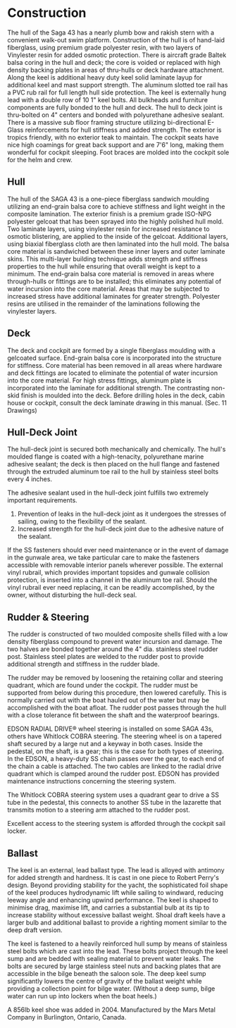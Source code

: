 # Construction

The hull of the Saga 43 has a nearly plumb bow and rakish stern with a convenient walk-out swim platform. Construction of the hull is of hand-laid fiberglass, using premium grade polyester resin, with two layers of Vinylester resin for added osmotic protection. There is aircraft grade Baltek balsa coring in the hull and deck; the core is voided or replaced with high density backing plates in areas of thru-hulls or deck hardware attachment. Along the keel is additional heavy duty keel solid laminate layup for additional keel and mast support strength. The aluminum slotted toe rail has a PVC rub rail for full length hull side protection. The keel is externally hung lead with a double row of 10 1" keel bolts. All bulkheads and furniture components are fully bonded to the hull and deck. The hull to deck joint is thru-bolted on 4" centers and bonded with polyurethane adhesive sealant. There is a massive sub floor framing structure utilizing bi-directional E-Glass reinforcements for hull stiffness and added strength. The exterior is tropics friendly, with no exterior teak to maintain. The cockpit seats have nice high coamings for great back support and are 7'6" long, making them wonderful for cockpit sleeping. Foot braces are molded into the cockpit sole for the helm and crew.

## Hull

The hull of the SAGA 43 is a one-piece fiberglass sandwich moulding utilizing an end-grain balsa core to achieve stiffness and light weight in the composite lamination. The exterior finish is a premium grade ISO-NPG polyester gelcoat that has been sprayed into the highly polished hull mold. Two laminate layers,
using vinylester resin for increased resistance to osmotic blistering, are applied to the inside of the gelcoat. Additional layers, using biaxial fiberglass cloth are then laminated into the hull mold. The balsa core material is sandwiched between these inner layers and outer laminate skins. This multi-layer building technique adds strength and stiffness properties to the hull while ensuring that overall weight is kept to a minimum. The end-grain balsa core material is removed in areas where through-hulls or fittings are to be installed; this eliminates any potential of water incursion into the core material. Areas that may be subjected to increased stress have additional laminates for greater strength. Polyester resins are utilised in the remainder of the laminations following the vinylester layers.

## Deck

The deck and cockpit are formed by a single fiberglass moulding with a
gelcoated surface. End-grain balsa core is incorporated into the structure for  stiffness. Core material has been removed in all areas where hardware and deck
fittings are located to eliminate the potential of water incursion into the core material. For high stress fittings, aluminum plate is incorporated into the  laminate for additional strength. The contrasting non-skid finish is moulded into the deck. Before drilling holes in the deck, cabin house or cockpit, consult the deck laminate drawing in this manual. (Sec. 11 Drawings)

## Hull-Deck Joint

The hull-deck joint is secured both mechanically and chemically. The hull's moulded flange is coated with a high-tenacity, polyurethane marine adhesive sealant; the deck is then placed on the hull flange and fastened through the extruded aluminum toe rail to the hull by stainless steel bolts every 4 inches.

The adhesive sealant used in the hull-deck joint fulfills two extremely important requirements.

1. Prevention of leaks in the hull-deck joint as it undergoes the stresses of sailing, owing to the flexibility of the sealant.
2. Increased strength for the hull-deck joint due to the adhesive nature of the sealant.

If the SS fasteners should ever need maintenance or in the event of damage in the gunwale area, we take particular care to make the fasteners accessible with removable interior panels wherever possible. The external vinyl rubrail, which provides important topsides and gunwale collision protection, is inserted into a channel in the aluminum toe rail. Should the vinyl rubrail ever need replacing, it can be readily accomplished, by the owner, without disturbing the hull-deck seal.

## Rudder & Steering

The rudder is constructed of two moulded composite shells filled with a low density fiberglass compound to prevent water incursion and damage. The two halves are bonded together around the 4" dia. stainless steel rudder post. Stainless steel plates are welded to the rudder post to provide additional strength and stiffness in the rudder blade.

The rudder may be removed by loosening the retaining collar and steering quadrant, which are found under the cockpit. The rudder must be supported from below during this procedure, then lowered carefully. This is normally carried out with the boat hauled out of the water but may be accomplished with the boat afloat. The rudder post passes through the hull with a close tolerance fit between the shaft and the waterproof bearings.

EDSON RADIAL DRIVE® wheel steering is installed on some SAGA 43s, others have Whitlock COBRA steering. The steering wheel is on a tapered shaft secured by a large nut and a keyway in both cases. Inside the pedestal, on the shaft, is a gear; this is the case for both types of steering. In the EDSON, a heavy-duty SS chain passes over the gear, to each end of the chain a cable is attached. The two cables are linked to the radial drive quadrant which is clamped around the rudder post. EDSON has provided maintenance instructions concerning the steering system.

The Whitlock COBRA steering system uses a quadrant gear to drive a SS tube in the pedestal, this connects to another SS tube in the lazarette that transmits motion to a steering arm attached to the rudder post.

Excellent access to the steering system is afforded through the cockpit sail locker.

## Ballast

The keel is an external, lead ballast type. The lead is alloyed with antimony for added strength and hardness. It is cast in one piece to Robert Perry's design. Beyond providing stability for the yacht, the sophisticated foil shape of the keel produces hydrodynamic lift while sailing to windward, reducing leeway angle and enhancing upwind performance. The keel is shaped to minimise drag, maximise lift, and carries a substantial bulb at its tip to increase stability without excessive ballast weight. Shoal draft keels have a larger bulb and additional ballast to provide a righting moment similar to the deep draft version.

The keel is fastened to a heavily reinforced hull sump by means of stainless steel bolts which are cast into the lead. These bolts project through the keel sump and are bedded with sealing material to prevent water leaks. The bolts are secured by large stainless steel nuts and backing plates that are accessible in the bilge beneath the saloon sole. The deep keel sump significantly lowers the centre of gravity of the ballast weight while providing a collection point for bilge water. (Without a deep sump, bilge water can run up into lockers when the boat heels.)

A 856lb keel shoe was added in 2004. Manufactured by the Mars Metal Company in Burlington, Ontario, Canada.
